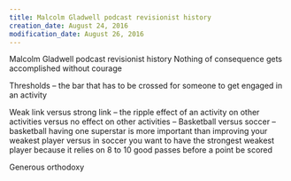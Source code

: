 ```yaml
---
title: Malcolm Gladwell podcast revisionist history
creation_date: August 24, 2016
modification_date: August 26, 2016
---
```



Malcolm Gladwell podcast revisionist history
Nothing of consequence gets accomplished without courage

Thresholds – the bar that has to be crossed for someone to get engaged in an activity

Weak link versus strong link – the ripple effect of an activity on other activities versus no effect on other activities – Basketball versus soccer – basketball having one superstar is more important than improving your weakest player versus in soccer you want to have the strongest weakest player because it relies on 8 to 10 good passes before a point be scored

Generous orthodoxy
